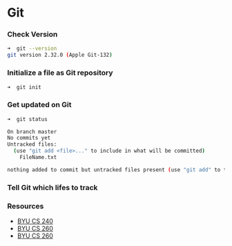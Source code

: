 # Git

### Check Version
```sh
➜  git --version
git version 2.32.0 (Apple Git-132)
```
### Initialize a file as Git repository
```sh
➜  git init
```
### Get updated on Git
```sh
➜  git status

On branch master
No commits yet
Untracked files:
  (use "git add <file>..." to include in what will be committed)
	FileName.txt

nothing added to commit but untracked files present (use "git add" to track)
```
### Tell Git which lifes to track



### Resources
  - [BYU CS 240](https://learn.cs260.click/page/essentials/git/git_md)
  - [BYU CS 260](https://learn.cs260.click/page/essentials/gitHub/gitHub_md)
  - [BYU CS 260](https://github.com/softwareconstruction240/softwareconstruction/blob/main/instruction/git/git.md)
